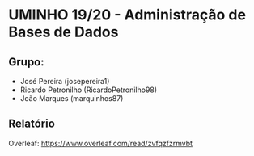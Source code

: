 # UMINHO 19/20 - Administração de Bases de Dados

## Grupo:
 - José Pereira (josepereira1)
 - Ricardo Petronilho (RicardoPetronilho98)
 - João Marques (marquinhos87)

## Relatório
Overleaf: https://www.overleaf.com/read/zvfqzfzrmvbt
